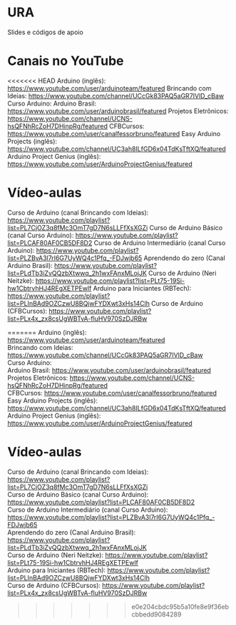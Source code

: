# URA
Slides e códigos de apoio

# Canais no YouTube
<<<<<<< HEAD
Arduino (inglês): https://www.youtube.com/user/arduinoteam/featured 
Brincando com Ideias: https://www.youtube.com/channel/UCcGk83PAQ5aGR7IVlD_cBaw 
Curso Arduino: 
Arduino Brasil: https://www.youtube.com/user/arduinobrasil/featured 
Projetos Eletrônicos: https://www.youtube.com/channel/UCNS-hsQFNhRcZoH7DHinpRg/featured 
CFBCursos: https://www.youtube.com/user/canalfessorbruno/featured 
Easy Arduino Projects (inglês): https://www.youtube.com/channel/UC3ah8ILfGD6x04TdKsTftXQ/featured 
Arduino Project Genius (inglês): https://www.youtube.com/user/ArduinoProjectGenius/featured

# Vídeo-aulas
Curso de Arduino (canal Brincando com Ideias): https://www.youtube.com/playlist?list=PL7CjOZ3q8fMc3OmT7gD7N6sLLFfXsXGZi 
Curso de Arduino Básico (canal Curso Arduino): https://www.youtube.com/playlist?list=PLCAF80AF0CB5DF8D2 
Curso de Arduino Intermediário (canal Curso Arduino): https://www.youtube.com/playlist?list=PLZBvA3l7rI6G7UyWQ4c1Pfq_-FDJwjb65 
Aprendendo do zero (Canal Arduino Brasil): https://www.youtube.com/playlist?list=PLdTb3iZvQQzbXtwwq_2h1wxFAnxMLojJK 
Curso de Arduino (Neri Neitzke): https://www.youtube.com/playlist?list=PLt75-19Si-hw1CbtrvhHJ4REgXETPEwlf 
Arduino para Iniciantes (RBTech): https://www.youtube.com/playlist?list=PLInBAd9OZCzwU8BQjwFYDXwt3xHs14Clh 
Curso de Arduino (CFBCursos): https://www.youtube.com/playlist?list=PLx4x_zx8csUgWBTvA-fluHV970SzDJRBw

=======
Arduino (inglês): https://www.youtube.com/user/arduinoteam/featured <br>
Brincando com Ideias: https://www.youtube.com/channel/UCcGk83PAQ5aGR7IVlD_cBaw <br>
Curso Arduino: <br>
Arduino Brasil: https://www.youtube.com/user/arduinobrasil/featured <br>
Projetos Eletrônicos: https://www.youtube.com/channel/UCNS-hsQFNhRcZoH7DHinpRg/featured <br>
CFBCursos: https://www.youtube.com/user/canalfessorbruno/featured <br>
Easy Arduino Projects (inglês): https://www.youtube.com/channel/UC3ah8ILfGD6x04TdKsTftXQ/featured <br>
Arduino Project Genius (inglês): https://www.youtube.com/user/ArduinoProjectGenius/featured <br>

# Vídeo-aulas
Curso de Arduino (canal Brincando com Ideias): https://www.youtube.com/playlist?list=PL7CjOZ3q8fMc3OmT7gD7N6sLLFfXsXGZi <br>
Curso de Arduino Básico (canal Curso Arduino): https://www.youtube.com/playlist?list=PLCAF80AF0CB5DF8D2 <br>
Curso de Arduino Intermediário (canal Curso Arduino): https://www.youtube.com/playlist?list=PLZBvA3l7rI6G7UyWQ4c1Pfq_-FDJwjb65 <br>
Aprendendo do zero (Canal Arduino Brasil): https://www.youtube.com/playlist?list=PLdTb3iZvQQzbXtwwq_2h1wxFAnxMLojJK <br>
Curso de Arduino (Neri Neitzke): https://www.youtube.com/playlist?list=PLt75-19Si-hw1CbtrvhHJ4REgXETPEwlf <br>
Arduino para Iniciantes (RBTech): https://www.youtube.com/playlist?list=PLInBAd9OZCzwU8BQjwFYDXwt3xHs14Clh <br>
Curso de Arduino (CFBCursos): https://www.youtube.com/playlist?list=PLx4x_zx8csUgWBTvA-fluHV970SzDJRBw <br>
>>>>>>> e0e204cbdc95b5a10fe8e9f36ebcbbedd9084289

